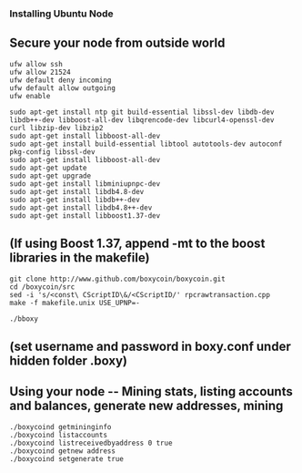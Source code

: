 ### Installing Ubuntu Node

##  Secure your node from outside world
    ufw allow ssh
    ufw allow 21524
    ufw default deny incoming
    ufw default allow outgoing
    ufw enable

    sudo apt-get install ntp git build-essential libssl-dev libdb-dev libdb++-dev libboost-all-dev libqrencode-dev libcurl4-openssl-dev     curl libzip-dev libzip2
    sudo apt-get install libboost-all-dev
    sudo apt-get install build-essential libtool autotools-dev autoconf pkg-config libssl-dev
    sudo apt-get install libboost-all-dev
    sudo apt-get update
    sudo apt-get upgrade
    sudo apt-get install libminiupnpc-dev 
    sudo apt-get install libdb4.8-dev
    sudo apt-get install libdb++-dev
    sudo apt-get install libdb4.8++-dev
    sudo apt-get install libboost1.37-dev
 ## (If using Boost 1.37, append -mt to the boost libraries in the makefile)
    
    git clone http://www.github.com/boxycoin/boxycoin.git
    cd /boxycoin/src 
    sed -i 's/<const\ CScriptID\&/<CScriptID/' rpcrawtransaction.cpp
    make -f makefile.unix USE_UPNP=-

    ./bboxy
## (set username and password in boxy.conf under hidden folder .boxy)


## Using your node -- Mining stats, listing accounts and balances, generate new addresses, mining
    ./boxycoind getmininginfo 
    ./boxycoind listaccounts
    ./boxycoind listreceivedbyaddress 0 true
    ./boxycoind getnew address
    ./boxycoind setgenerate true

